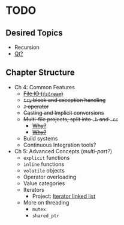 # TODO

## Desired Topics

- Recursion
- [Qt?](https://www.qt.io/)

## Chapter Structure

- Ch 4: Common Features
  - ~~[File IO (*`fstream`*)](https://www.tutorialspoint.com/cplusplus/cpp_files_streams.htm)~~
  - ~~`try` block and exception handling~~
  - ~~`?` operator~~
  - ~~Casting and Implicit conversions~~
  - ~~Multi-file projects, split into `.h` and `.cc`~~
    - ~~[Why?](https://stackoverflow.com/questions/1305947/why-does-c-need-a-separate-header-file)~~
    - ~~[Why?](http://cse230.artifice.cc/lecture/splitting-code.html)~~
  - Build systems
  - Continuous Integration tools?
- Ch 5: Advanced Concepts (*multi-part?*)
  - `explicit` functions
  - `inline` functions
  - `volatile` objects
  - Operator overloading
  - Value categories
  - Iterators
    - Project: [Iterator linked list](https://github.com/neilbalch/FRC971-Cpp/tree/master/LinkedList)
  - More on threading
    - `mutex`
    - `shared_ptr`